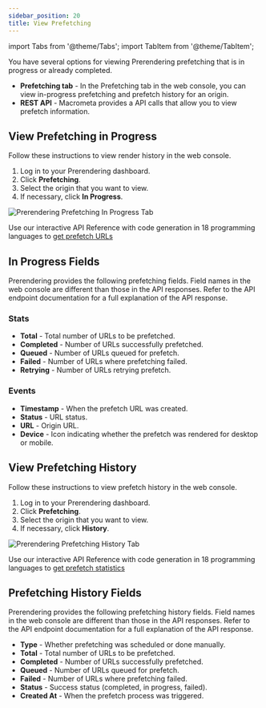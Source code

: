 ```yaml
---
sidebar_position: 20
title: View Prefetching
---
```

import Tabs from '@theme/Tabs';
import TabItem from '@theme/TabItem';

You have several options for viewing Prerendering prefetching that is in progress or already completed.

- **Prefetching tab** - In the Prefetching tab in the web console, you can view in-progress prefetching and prefetch history for an origin.
- **REST API** - Macrometa provides a API calls that allow you to view prefetch information.

## View Prefetching in Progress

<Tabs groupId="operating-systems">
<TabItem value="console" label="Web Console">

Follow these instructions to view render history in the web console.

1. Log in to your Prerendering dashboard.
2. Click **Prefetching**.
3. Select the origin that you want to view.
4. If necessary, click **In Progress**.

![Prerendering Prefetching In Progress Tab](/img/prerendering/prefetching-in-progress.png)

</TabItem>
<TabItem value="api" label="REST API">

Use our interactive API Reference with code generation in 18 programming languages to [get prefetch URLs](https://www.macrometa.com/docs/apiPrerendering#/paths/api-prerender-v1-origins-origin--prefetch-urls/get)

</TabItem>
</Tabs>

## In Progress Fields

Prerendering provides the following prefetching fields. Field names in the web console are different than those in the API responses. Refer to the API endpoint documentation for a full explanation of the API response.

### Stats

- **Total** - Total number of URLs to be prefetched.
- **Completed** - Number of URLs successfully prefetched.
- **Queued** - Number of URLs queued for prefetch.
- **Failed** - Number of URLs where prefetching failed.
- **Retrying** - Number of URLs retrying prefetch.

### Events

- **Timestamp** - When the prefetch URL was created.
- **Status** - URL status.
- **URL** - Origin URL.
- **Device** - Icon indicating whether the prefetch was rendered for desktop or mobile.

## View Prefetching History

<Tabs groupId="operating-systems2">
<TabItem value="console" label="Web Console">

Follow these instructions to view prefetch history in the web console.

1. Log in to your Prerendering dashboard.
2. Click **Prefetching**.
3. Select the origin that you want to view.
4. If necessary, click **History**.

![Prerendering Prefetching History Tab](/img/prerendering/prefetching-history.png)

</TabItem>
<TabItem value="api" label="REST API">

Use our interactive API Reference with code generation in 18 programming languages to [get prefetch statistics](https://www.macrometa.com/docs/apiPrerendering#/paths/api-prerender-v1-metrics-stats-prefetch-origin/get)

</TabItem>
</Tabs>

## Prefetching History Fields

Prerendering provides the following prefetching history fields. Field names in the web console are different than those in the API responses. Refer to the API endpoint documentation for a full explanation of the API response.

- **Type** - Whether prefetching was scheduled or done manually.
- **Total** - Total number of URLs to be prefetched.
- **Completed** - Number of URLs successfully prefetched.
- **Queued** - Number of URLs queued for prefetch.
- **Failed** - Number of URLs where prefetching failed.
- **Status** - Success status (completed, in progress, failed).
- **Created At** - When the prefetch process was triggered.
